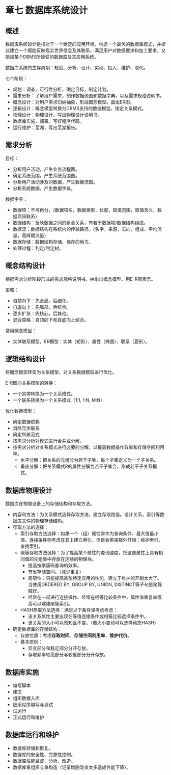# 章七 数据库系统设计

## 概述

数据库系统设计是指对于一个给定的应用环境，构造一个最优的数据库模式，并据此建立一个既能反映现实世界信息及其联系、满足用户对数据要求和加工要求，又能被某个DBMS所接受的数据库及其应用系统。

数据库系统的生存周期：规划、分析、设计、实现、投入、维护、取代。

七个阶段：

- 规划：调查，可行性分析，确定目标，制定计划。
- 需求分析：了解用户需求，制作数据流图和数据字典，以及需求规格说明书。
- 概念设计：对用户需求归纳抽象，形成概念模型。画出ER图。
- 逻辑设计：概念模型转换为DBMS支持的数据模型。指定关系模式。
- 物理设计：物理设计。写出物理设计说明书。
- 数据库实施，部署。写好程序代码。
- 运行维护：芜湖，写出芜湖报告。

## 需求分析

目标：

- 分析用户活动，产生业务流程图。
- 确定系统范围，产生系统范围图。
- 分析用户活动涉及的数据，产生数据流图。
- 分析系统数据，产生数据字典。

数据字典：

- 数据项：不可再分，{数据项名，数据类型，长度，取值范围，取值含义，数据项间联系}
- 数据结构：反映数据之间的组合关系，有若干数据项/数据结构组成。
- 数据流：数据结构在系统内的传输路径。{名字，来源，去向，组成，平均流量，高峰期流量}
- 数据存储：数据结构存储、保存的地方。
- 处理过程：判定/判定树。

## 概念结构设计

根据需求分析阶段形成的需求规格说明书，抽象出概念模型，用E-R图表示。

策略：

- 自顶向下：先全局，后细化。
- 自底向上：先局部，后统合。
- 逐步扩张：先核心，后其他。
- 混合策略：自顶向下和自底向上结合。

常用概念模型：

- 实体联系模型，ER模型：实体（矩形）、属性（椭圆）、联系（菱形）。

## 逻辑结构设计

将概念模型转变为关系模型，对关系数据模型进行优化。

E-R图向关系模型的转换：

- 一个实体转换为一个关系模式。
- 一个联系转换为一个关系模式（1:1, 1:N, M:N)

优化数据模型：

- 确定数据依赖
- 消除冗余联系
- 确定所属范式
- 按需求分析对模式进行合并或分解。
- 按需求分析对关系模式进行必要的分解，以提高数据操作效率和存储空间利用率。
  - 水平分解：把关系的元组分为若干子集，每个子集定义为一个子关系。
  - 垂直分解：把关系模式$R$的属性分解为若干子集合，形成若干子关系模式。

## 数据库物理设计

数据库在物理设备上的存储结构和存取方法。

- 内容和方法：为关系模式选择存取方法，建立存取路径。设计关系，索引等数据库文件的物理存储结构。
- 存取方法的选择：
  - 索引存取方法选择：如果一个（组）属性常作为查询条件、最大值最小值、连接条件则考虑在其上建立索引。但是会带来额外开销：维护索引、查找索引。
  - 聚簇存取方法选择：为了提高某个属性的查询速度，把这些属性上具有相同值的元组集中存放在连续的物理块。
    - 提高按聚簇码查询的效率。
    - 节省存储空间。（减少重复）
    - 局限性：只能提高某型特定应用的性能，建立于维护的开销太大了。当使用ORDERED BY, GROUP BY, UNION, DISTINCT等子句是聚簇贼好。
    - 经常在一起进行连接操作、经常在相等比较条件中，属性值重复率很高可以建建聚簇索引。
  - HASH存取方法选择：满足以下条件课考虑考虑：
    - 该关系属性主要出现在等值连接条件或相等比较选择条件中。
    - 该关系的大小可以预知且不变。（若大小变动可以选择动态HASH）
- 确定数据库的存储结构：
  - 存放位置：考虑**存取时间**、**存储空间利用率**、**维护代价**。
  - 基本原则：
    - 异变部分和稳定部分分开存放。
    - 存取频率较高部分与较低部分分开存放。

## 数据库实施

- 编写脚本
- 建库
- 组织数据入库
- 应用程序编写与调试
- 试运行
- 正式运行和维护

## 数据库运行和维护

- 数据库转储和恢复。
- 数据库的安全性、完整性控制。
- 数据库性能监督、分析、改造。
- 数据库重组织与重构造（记录增删改查太多造成性能下降）。
